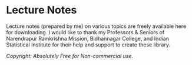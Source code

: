 # Lecture Notes

Lecture notes (prepared by me) on various topics are freely available here for downloading. I would like to thank my Professors & Seniors of Narendrapur Ramkrishna Mission, Bidhannagar College, and Indian Statistical Institute for their help and support to create these library.

*Copyright: Absolutely Free for Non-commercial use.*
